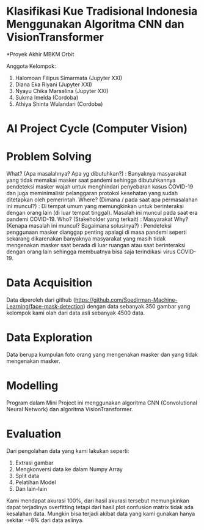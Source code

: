 # Klasifikasi Kue Tradisional Indonesia Menggunakan Algoritma CNN dan VisionTransformer
*Proyek Akhir MBKM Orbit

Anggota Kelompok:

1. Halomoan Filipus Simarmata (Jupyter XXI)
2. Diana Eka Riyani (Jupyter XXI)
3. Nyayu Chika Marselina (Jupyter XXI)
4. Sukma Imelda (Cordoba)
5. Athiya Shinta Wulandari (Cordoba)

# AI Project Cycle (Computer Vision)

# Problem Solving
What? (Apa masalahnya? Apa yg dibutuhkan?) : Banyaknya masyarakat yang tidak memakai masker saat pandemi sehingga dibutuhkannya pendeteksi masker wajah untuk menghindari penyebaran kasus COVID-19 dan juga meminimalisir pelanggaran protokol kesehatan yang sudah ditetapkan oleh pemerintah.
Where? (Dimana / pada saat apa permasalahan ini muncul?) : Di tempat umum yang memungkinkan untuk berinteraksi dengan orang lain (di luar tempat tinggal). Masalah ini muncul pada saat era pandemi COVID-19.
Who? (Stakeholder yang terkait) : Masyarakat
Why? (Kenapa masalah ini muncul? Bagaimana solusinya?) : Pendeteksi penggunaan masker dianggap penting apalagi di masa pandemi seperti sekarang dikarenakan banyaknya masyarakat yang masih tidak mengenakan masker saat berada di luar ruangan atau saat berinteraksi dengan orang lain sehingga membuatnya bisa saja terindikasi virus COVID-19.

# Data Acquisition
Data diperoleh dari github (https://github.com/Soedirman-Machine-Learning/face-mask-detection) dengan data sebanyak 350 gambar yang kelompok kami olah dari data asli sebanyak 4500 data.

# Data Exploration
Data berupa kumpulan foto orang yang mengenakan masker dan yang tidak mengenakan masker.

# Modelling
Program dalam Mini Project ini menggunakan  algoritma CNN (Convolutional Neural Network) dan algoritma VisionTransformer.

# Evaluation
Dari pengolahan data yang kami lakukan seperti:
1. Extrasi gambar
2. Mengkonversi data ke dalam Numpy Array
3. Split data
4. Pelatihan Model
5. Dan lain-lain

Kami mendapat akurasi 100%, dari hasil akurasi tersebut memungkinkan dapat terjadinya overfitting tetapi dari hasil plot confusion matrix tidak ada kesalahan data. Mungkin bisa terjadi akibat data yang kami gunakan hanya sekitar -+8% dari data aslinya.
